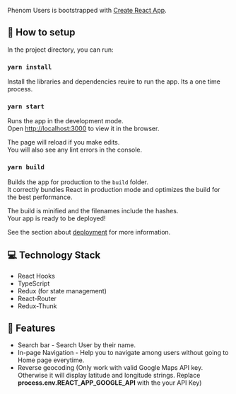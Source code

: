 Phenom Users is bootstrapped with [Create React App](https://github.com/facebook/create-react-app).

## 🧾 How to setup

In the project directory, you can run:

### `yarn install`

Install the libraries and dependencies reuire to run the app. Its a one time process.

### `yarn start`

Runs the app in the development mode.<br />
Open [http://localhost:3000](http://localhost:3000) to view it in the browser.

The page will reload if you make edits.<br />
You will also see any lint errors in the console.

### `yarn build`

Builds the app for production to the `build` folder.<br />
It correctly bundles React in production mode and optimizes the build for the best performance.

The build is minified and the filenames include the hashes.<br />
Your app is ready to be deployed!

See the section about [deployment](https://facebook.github.io/create-react-app/docs/deployment) for more information.

## 💻 Technology Stack

- React Hooks
- TypeScript
- Redux (for state management)
- React-Router
- Redux-Thunk

## 🚀 Features

- Search bar - Search User by their name.
- In-page Navigation - Help you to navigate among users without going to Home page everytime.
- Reverse geocoding (Only work with valid Google Maps API key. Otherwise it will display latitude and longitude strings. Replace **process.env.REACT_APP_GOOGLE_API** with the your API Key)
